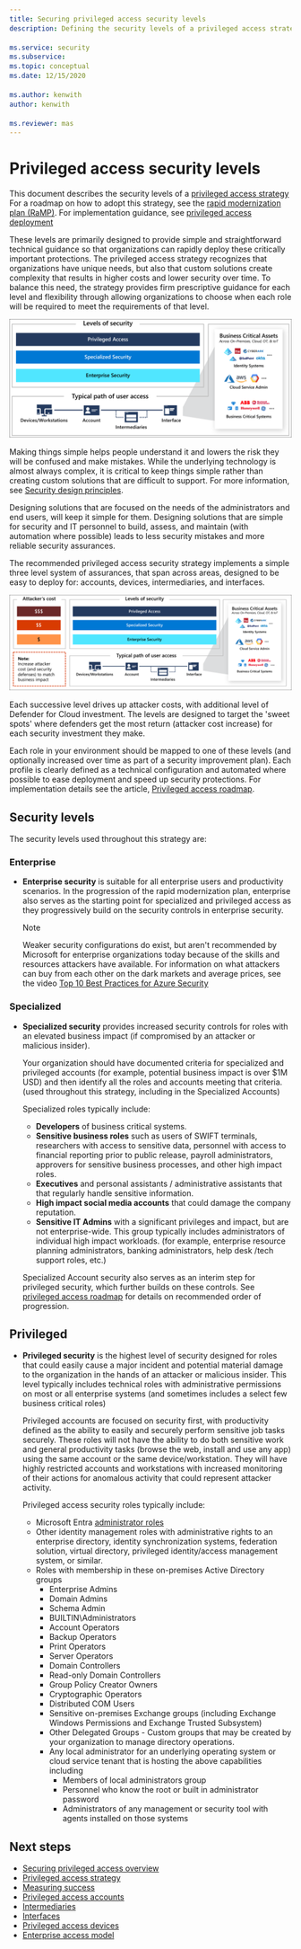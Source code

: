 ```yaml
---
title: Securing privileged access security levels
description: Defining the security levels of a privileged access strategy

ms.service: security
ms.subservice: 
ms.topic: conceptual
ms.date: 12/15/2020

ms.author: kenwith
author: kenwith

ms.reviewer: mas
---
```

# Privileged access security levels

This document describes the security levels of a [privileged access strategy](privileged-access-strategy.md) For a roadmap on how to adopt this strategy, see the [rapid modernization plan (RaMP)](security-rapid-modernization-plan.md). For implementation guidance, see [privileged access deployment](privileged-access-deployment.md)

These levels are primarily designed to provide simple and straightforward technical guidance so that organizations can rapidly deploy these critically important protections. The privileged access strategy recognizes that organizations have unique needs, but also that custom solutions create complexity that results in higher costs and lower security over time. To balance this need, the strategy provides firm prescriptive guidance for each level and flexibility through allowing organizations to choose when each role will be required to meet the requirements of that level.

![Defining three security levels](./media/privileged-access-security-levels/prescriptive-security-levels.png)

Making things simple helps people understand it and lowers the risk they will be confused and make mistakes. While the underlying technology is almost always complex, it is critical to keep things simple rather than creating custom solutions that are difficult to support. For more information, see [Security design principles](/azure/architecture/framework/security/security-principles).

Designing solutions that are focused on the needs of the administrators and end users, will keep it simple for them. Designing solutions that are simple for security and IT personnel to build, assess, and maintain (with automation where possible) leads to less security mistakes and more reliable security assurances. 

The recommended privileged access security strategy implements a simple three level system of assurances, that span across areas, designed to be easy to deploy for: accounts, devices, intermediaries, and interfaces.  

![Increase attacker cost with each level of security investment](./media/privileged-access-security-levels/drive-attacker-cost-with-strategic-investments.png)

Each successive level drives up attacker costs, with additional level of Defender for Cloud investment. The levels are designed to target the 'sweet spots' where defenders get the most return (attacker cost increase) for each security investment they make.

Each role in your environment should be mapped to one of these levels (and optionally increased over time as part of a security improvement plan).  Each profile is clearly defined as a technical configuration and automated where possible to ease deployment and speed up security protections. For implementation details see the article, [Privileged access roadmap](security-rapid-modernization-plan.md).

## Security levels

The security levels used throughout this strategy are:

### Enterprise

- **Enterprise security** is suitable for all enterprise users and productivity scenarios. In the progression of the rapid modernization plan, enterprise also serves as the starting point for specialized and privileged access as they progressively build on the security controls in enterprise security.

   > [!NOTE]
   > Weaker security configurations do exist, but aren't recommended by Microsoft for enterprise organizations today because of the skills and resources attackers have available. For information on what attackers can buy from each other on the dark markets and average prices, see the video [Top 10 Best Practices for Azure Security](https://techcommunity.microsoft.com/t5/video-hub/top-10-best-practices-for-azure-security/m-p/1698837)

### Specialized

- **Specialized security** provides increased security controls for roles with an elevated business impact (if compromised by an attacker or malicious insider).

   Your organization should have documented criteria for specialized and privileged accounts (for example, potential business impact is over $1M USD) and then identify all the roles and accounts meeting that criteria. (used throughout this strategy, including in the Specialized Accounts)

   Specialized roles typically include:

   - **Developers** of business critical systems.
   - **Sensitive business roles** such as users of SWIFT terminals, researchers with access to sensitive data, personnel with access to financial reporting prior to public release, payroll administrators, approvers for sensitive business processes, and other high impact roles.  
   - **Executives** and personal assistants / administrative assistants that that regularly handle sensitive information.
   - **High impact social media accounts** that could damage the company reputation.
   - **Sensitive IT Admins** with a significant privileges and impact, but are not enterprise-wide. This group typically includes administrators of individual high impact workloads. (for example, enterprise resource planning administrators, banking administrators, help desk /tech support roles, etc.)

   Specialized Account security also serves as an interim step for privileged security, which further builds on these controls. See [privileged access roadmap](security-rapid-modernization-plan.md) for details on recommended order of progression.

## Privileged

- **Privileged security** is the highest level of security designed for roles that could easily cause a major incident and potential material damage to the organization in the hands of an attacker or malicious insider. This level typically includes technical roles with administrative permissions on most or all enterprise systems (and sometimes includes a select few business critical roles)

   Privileged accounts are focused on security first, with productivity defined as the ability to easily and securely perform sensitive job tasks securely. These roles will not have the ability to do both sensitive work and general productivity tasks (browse the web, install and use any app) using the same account or the same device/workstation. They will have highly restricted accounts and workstations with increased monitoring of their actions for anomalous activity that could represent attacker activity. 

   Privileged access security roles typically include:

   - Microsoft Entra [administrator roles](/entra/identity/role-based-access-control/permissions-reference)
   - Other identity management roles with administrative rights to an enterprise directory, identity synchronization systems, federation solution, virtual directory, privileged identity/access management system, or similar.  
   - Roles with membership in these on-premises Active Directory groups
      - Enterprise Admins
      - Domain Admins
      - Schema Admin
      - BUILTIN\Administrators
      - Account Operators
      - Backup Operators
      - Print Operators
      - Server Operators
      - Domain Controllers
      - Read-only Domain Controllers
      - Group Policy Creator Owners
      - Cryptographic Operators
      - Distributed COM Users
      - Sensitive on-premises Exchange groups (including Exchange Windows Permissions and Exchange Trusted Subsystem) 
      - Other Delegated Groups - Custom groups that may be created by your organization to manage directory operations.
      - Any local administrator for an underlying operating system or cloud service tenant that is hosting the above capabilities including
         - Members of local administrators group
         - Personnel who know the root or built in administrator password
         - Administrators of any management or security tool with agents installed on those systems

## Next steps

- [Securing privileged access overview](overview.md)
- [Privileged access strategy](privileged-access-strategy.md)
- [Measuring success](privileged-access-success-criteria.md)
- [Privileged access accounts](privileged-access-accounts.md)
- [Intermediaries](privileged-access-intermediaries.md)
- [Interfaces](privileged-access-interfaces.md)
- [Privileged access devices](privileged-access-devices.md)
- [Enterprise access model](privileged-access-access-model.md)
